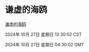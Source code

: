 # 谦虚的海鸥
[谦虚的海鸥](http://219.139.197.74:56308/qxdho/course/base/hotlink/index.php)

2024年 10月 27日 星期日 12:30:02 CST

2024年 10月 27日 星期日 04:30:02 GMT
